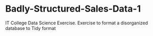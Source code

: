 # Badly-Structured-Sales-Data-1

<p> IT College Data Science Exercise. Exercise to format a disorganized database to Tidy format </p>
